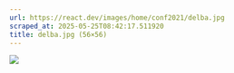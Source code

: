 ```yaml
---
url: https://react.dev/images/home/conf2021/delba.jpg
scraped_at: 2025-05-25T08:42:17.511920
title: delba.jpg (56×56)
---
```


![](https://react.dev/images/home/conf2021/delba.jpg)

